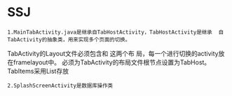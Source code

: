 # SSJ

	1.MainTabActivity.java是继承自TabHostActivity，TabHostActivity是继承  自TabActivity的抽象类，用来实现多个页面的切换。
TabActivity的Layout文件必须包含<FrameLayout>和 <TabWidget>这两个布  局，每一个进行切换的activity放在framelayout中。
必须为TabActivity的布局文件根节点设置为TabHost。
TabItems采用List存放

	2.SplashScreenActivity是数据库操作类
